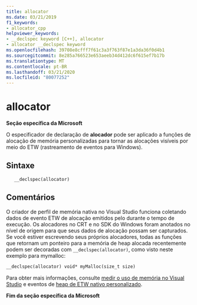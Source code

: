 ```yaml
---
title: allocator
ms.date: 03/21/2019
f1_keywords:
- allocator_cpp
helpviewer_keywords:
- __declspec keyword [C++], allocator
- allocator __declspec keyword
ms.openlocfilehash: 39708e8cfff7f61c3a3f763f87e1a3da36f0d4b1
ms.sourcegitcommit: 8e285a766523e653aeeb34d412dc6f615ef7b17b
ms.translationtype: MT
ms.contentlocale: pt-BR
ms.lasthandoff: 03/21/2020
ms.locfileid: "80077252"
---
```

# <a name="allocator"></a>allocator

**Seção específica da Microsoft**

O especificador de declaração de **alocador** pode ser aplicado a funções de alocação de memória personalizadas para tornar as alocações visíveis por meio do ETW (rastreamento de eventos para Windows).

## <a name="syntax"></a>Sintaxe

```
   __declspec(allocator)
```

## <a name="remarks"></a>Comentários

O criador de perfil de memória nativa no Visual Studio funciona coletando dados de evento ETW de alocação emitidos pelo durante o tempo de execução. Os alocadores no CRT e no SDK do Windows foram anotados no nível de origem para que seus dados de alocação possam ser capturados. Se você estiver escrevendo seus próprios alocadores, todas as funções que retornam um ponteiro para a memória de heap alocada recentemente podem ser decoradas com `__declspec(allocator)`, como visto neste exemplo para mymalloc:

```cpp
__declspec(allocator) void* myMalloc(size_t size)
```

Para obter mais informações, consulte [medir o uso de memória no Visual Studio](/visualstudio/profiling/memory-usage) e eventos de [heap de ETW nativo personalizado](/visualstudio/profiling/custom-native-etw-heap-events).

**Fim da seção específica da Microsoft**
